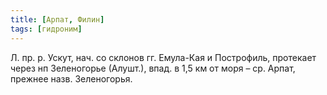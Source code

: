 ```yaml
---
title: [Арпат, Филин]
tags: [гидроним]
---
```


Л. пр. р. Ускут, нач. со склонов гг. Емула-Кая и Построфиль, протекает через нп
Зеленогорье (Алушт.), впад. в 1,5 км от моря – ср. Арпат, прежнее назв.
Зеленогорья.
